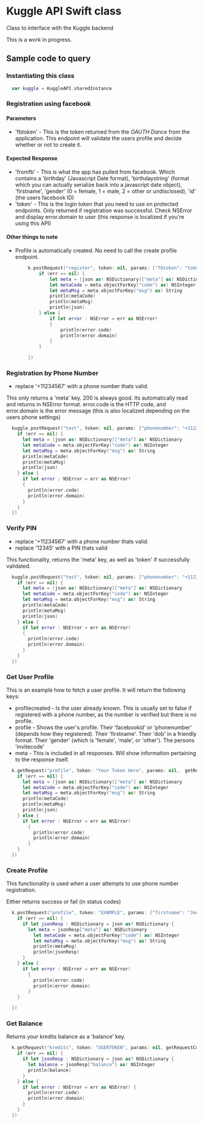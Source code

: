 # Kuggle API Swift class
Class to interface with the Kuggle backend

This is a work in progress.

## Sample code to query

### Instantiating this class
```swift
  var kuggle = KuggleAPI.sharedInstance
```

### Registration using facebook
#### Parameters
* 'fbtoken' - This is the token returned from the *OAUTH Dance* from the application. This endpoint will validate the users profile and decide whether or not to create it.

#### Expected Response
* 'fromfb' - This is what the app has pulled from facebook. Which contains a 'birthday' (Javascript Date format), 'birthdaystring' (format which you can actually serialize back into a javascript date object), 'firstname', 'gender' (0 = female, 1 = male, 2 = other or undisclosed), 'id' (the users facebook ID)
* 'token' - This is the login token that you need to use on protected endpoints. Only returned if registration was successful. Check NSError and display error.domain to user (this response is localized if you're using this API)

#### Other things to note
* Profile is automatically created. No need to call the create profile endpoint.

```swift
        k.postRequest("register", token: nil, params: ["fbtoken": "tokengoeshere"], postRequestCompletionHandler: {json,err -> Void in
            if (err == nil) {
                let meta = (json as! NSDictionary)["meta"] as! NSDictionary
                let metaCode = meta.objectForKey("code") as! NSInteger
                let metaMsg = meta.objectForKey("msg") as! String
                println(metaCode)
                println(metaMsg)
                println(json)
            } else {
                if let error : NSError = err as NSError!
                {
                    println(error.code)
                    println(error.domain)
                }
            }

        })
```

### Registration by Phone Number

* replace '+11234567' with a phone number thats valid.

This only returns a 'meta' key. 200 is always good. Its automatically read and returns in NSError format. error.code is the HTTP code, and error.domain is the error message (this is also localized depending on the users phone settings)

```swift
  kuggle.postRequest("test", token: nil, params: ["phonenumber": "+11234567"], postRequestCompletionHandler: {json,err -> Void in
    if (err == nil) {
      let meta = (json as! NSDictionary)["meta"] as! NSDictionary
      let metaCode = meta.objectForKey("code") as! NSInteger
      let metaMsg = meta.objectForKey("msg") as! String
      println(metaCode)
      println(metaMsg)
      println(json)
    } else {
      if let error : NSError = err as NSError!
      {
        println(error.code)
        println(error.domain)
      }
    }
  })
```

### Verify PIN

* replace '+11234567' with a phone number thats valid.
* replace '12345' with a PIN thats valid

This functionality, returns the 'meta' key, as well as 'token' if successfully validated.

```swift
  kuggle.postRequest("test", token: nil, params: ["phonenumber": "+11234567", "pin": "12345"], postRequestCompletionHandler: {json,err -> Void in
    if (err == nil) {
      let meta = (json as! NSDictionary)["meta"] as! NSDictionary
      let metaCode = meta.objectForKey("code") as! NSInteger
      let metaMsg = meta.objectForKey("msg") as! String
      println(metaCode)
      println(metaMsg)
      println(json)
    } else {
      if let error : NSError = err as NSError!
      {
        println(error.code)
        println(error.domain)
      }
    }
  })
```
### Get User Profile

This is an example how to fetch a user profile.
It will return the following keys:
* profilecreated - Is the user already known. This is usually set to false if registered with a phone number, as the number is verified but there is no profile.
* profile - Shows the user's profile. Their 'facebookid' or 'phonenumber' (depends how they registered). Their 'firstname'. Their 'dob' in a friendly format. Their 'gender' (which is 'female', 'male', or 'other'). The persons 'invitecode'
* meta - This is included in all responses. Will show information pertaining to the response itself.

```swift
  k.getRequest("profile", token: "Your Token Here", params: nil,  getRequestCompletionHandler: {json,err -> Void in
    if (err == nil) {
      let meta = (json as! NSDictionary)["meta"] as! NSDictionary
      let metaCode = meta.objectForKey("code") as! NSInteger
      let metaMsg = meta.objectForKey("msg") as! String
      println(metaCode)
      println(metaMsg)
      println(json)
    } else {
      if let error : NSError = err as NSError!
        {
          println(error.code)
          println(error.domain)
        }
    }
  })
```
### Create Profile

This functionality is used when a user attempts to use phone number registration.

Either returns success or fail (in status codes)

```swift
  k.postRequest("profile", token: "EXAMPLE", params: ["firstname": "Joe", "dob": "1990-03-05", "gender": "1"], postRequestCompletionHandler: {json,err -> Void in
    if (err == nil) {
      if let jsonResp : NSDictionary = json as? NSDictionary {
        let meta = jsonResp["meta"] as! NSDictionary
          let metaCode = meta.objectForKey("code") as! NSInteger
          let metaMsg = meta.objectForKey("msg") as! String
          println(metaMsg)
          println(jsonResp)
      }
    } else {
      if let error : NSError = err as NSError!
        {
          println(error.code)
          println(error.domain)
        }
    }

  })
```

### Get Balance

Returns your kredits balance as a 'balance' key.

```swift
  k.getRequest("kredits", token: "USERTOKEN", params: nil, getRequestCompletionHandler: {json,err -> Void in
    if (err == nil) {
      if let jsonResp : NSDictionary = json as? NSDictionary {
        let balance = jsonResp["balance"] as! NSInteger
        println(balance)
      }
    } else {
      if let error : NSError = err as NSError! {
        println(error.code)
        println(error.domain)
      }
    }
  })
```
